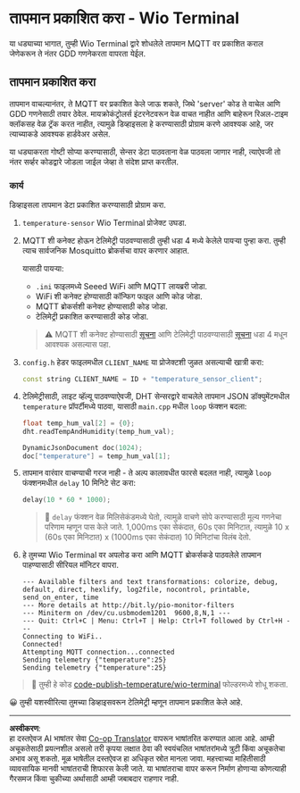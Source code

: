 <!--
CO_OP_TRANSLATOR_METADATA:
{
  "original_hash": "df28cd649cd892bcce034e064913b2f3",
  "translation_date": "2025-08-27T11:07:26+00:00",
  "source_file": "2-farm/lessons/1-predict-plant-growth/wio-terminal-temp-publish.md",
  "language_code": "mr"
}
-->
# तापमान प्रकाशित करा - Wio Terminal

या धड्याच्या भागात, तुम्ही Wio Terminal द्वारे शोधलेले तापमान MQTT वर प्रकाशित कराल जेणेकरून ते नंतर GDD गणनेकरता वापरता येईल.

## तापमान प्रकाशित करा

तापमान वाचल्यानंतर, ते MQTT वर प्रकाशित केले जाऊ शकते, जिथे 'server' कोड ते वाचेल आणि GDD गणनेसाठी तयार ठेवेल. मायक्रोकंट्रोलर्स इंटरनेटवरून वेळ वाचत नाहीत आणि बाहेरून रिअल-टाइम क्लॉकसह वेळ ट्रॅक करत नाहीत, त्यामुळे डिव्हाइसला हे करण्यासाठी प्रोग्राम करणे आवश्यक आहे, जर त्याच्याकडे आवश्यक हार्डवेअर असेल.

या धड्याकरता गोष्टी सोप्या करण्यासाठी, सेन्सर डेटा पाठवताना वेळ पाठवला जाणार नाही, त्याऐवजी तो नंतर सर्व्हर कोडद्वारे जोडला जाईल जेव्हा ते संदेश प्राप्त करतील.

### कार्य

डिव्हाइसला तापमान डेटा प्रकाशित करण्यासाठी प्रोग्राम करा.

1. `temperature-sensor` Wio Terminal प्रोजेक्ट उघडा.

1. MQTT शी कनेक्ट होऊन टेलिमेट्री पाठवण्यासाठी तुम्ही धडा 4 मध्ये केलेले पायऱ्या पुन्हा करा. तुम्ही त्याच सार्वजनिक Mosquitto ब्रोकर्सचा वापर करणार आहात.

    यासाठी पायऱ्या:

    - `.ini` फाइलमध्ये Seeed WiFi आणि MQTT लायब्ररी जोडा.
    - WiFi शी कनेक्ट होण्यासाठी कॉन्फिग फाइल आणि कोड जोडा.
    - MQTT ब्रोकर्सशी कनेक्ट होण्यासाठी कोड जोडा.
    - टेलिमेट्री प्रकाशित करण्यासाठी कोड जोडा.

    > ⚠️ MQTT शी कनेक्ट होण्यासाठी [सूचना](../../../1-getting-started/lessons/4-connect-internet/wio-terminal-mqtt.md) आणि टेलिमेट्री पाठवण्यासाठी [सूचना](../../../1-getting-started/lessons/4-connect-internet/wio-terminal-telemetry.md) धडा 4 मधून आवश्यक असल्यास पहा.

1. `config.h` हेडर फाइलमधील `CLIENT_NAME` या प्रोजेक्टशी जुळत असल्याची खात्री करा:

    ```cpp
    const string CLIENT_NAME = ID + "temperature_sensor_client";
    ```

1. टेलिमेट्रीसाठी, लाइट व्हॅल्यू पाठवण्याऐवजी, DHT सेन्सरद्वारे वाचलेले तापमान JSON डॉक्युमेंटमधील `temperature` प्रॉपर्टीमध्ये पाठवा, यासाठी `main.cpp` मधील `loop` फंक्शन बदला:

    ```cpp
    float temp_hum_val[2] = {0};
    dht.readTempAndHumidity(temp_hum_val);

    DynamicJsonDocument doc(1024);
    doc["temperature"] = temp_hum_val[1];
    ```

1. तापमान वारंवार वाचण्याची गरज नाही - ते अल्प कालावधीत फारसे बदलत नाही, त्यामुळे `loop` फंक्शनमधील `delay` 10 मिनिटे सेट करा:

    ```cpp
    delay(10 * 60 * 1000);
    ```

    > 💁 `delay` फंक्शन वेळ मिलिसेकंडमध्ये घेतो, त्यामुळे वाचणे सोपे करण्यासाठी मूल्य गणनेचा परिणाम म्हणून पास केले जाते. 1,000ms एका सेकंदात, 60s एका मिनिटात, त्यामुळे 10 x (60s एका मिनिटात) x (1000ms एका सेकंदात) 10 मिनिटांचा विलंब देतो.

1. हे तुमच्या Wio Terminal वर अपलोड करा आणि MQTT ब्रोकर्सकडे पाठवलेले तापमान पाहण्यासाठी सीरियल मॉनिटर वापरा.

    ```output
    --- Available filters and text transformations: colorize, debug, default, direct, hexlify, log2file, nocontrol, printable, send_on_enter, time
    --- More details at http://bit.ly/pio-monitor-filters
    --- Miniterm on /dev/cu.usbmodem1201  9600,8,N,1 ---
    --- Quit: Ctrl+C | Menu: Ctrl+T | Help: Ctrl+T followed by Ctrl+H ---
    Connecting to WiFi..
    Connected!
    Attempting MQTT connection...connected
    Sending telemetry {"temperature":25}
    Sending telemetry {"temperature":25}
    ```

> 💁 तुम्ही हे कोड [code-publish-temperature/wio-terminal](../../../../../2-farm/lessons/1-predict-plant-growth/code-publish-temperature/wio-terminal) फोल्डरमध्ये शोधू शकता.

😀 तुम्ही यशस्वीरित्या तुमच्या डिव्हाइसवरून टेलिमेट्री म्हणून तापमान प्रकाशित केले आहे.

---

**अस्वीकरण**:  
हा दस्तऐवज AI भाषांतर सेवा [Co-op Translator](https://github.com/Azure/co-op-translator) वापरून भाषांतरित करण्यात आला आहे. आम्ही अचूकतेसाठी प्रयत्नशील असलो तरी कृपया लक्षात ठेवा की स्वयंचलित भाषांतरांमध्ये त्रुटी किंवा अचूकतेचा अभाव असू शकतो. मूळ भाषेतील दस्तऐवज हा अधिकृत स्रोत मानला जावा. महत्त्वाच्या माहितीसाठी व्यावसायिक मानवी भाषांतराची शिफारस केली जाते. या भाषांतराचा वापर करून निर्माण होणाऱ्या कोणत्याही गैरसमज किंवा चुकीच्या अर्थासाठी आम्ही जबाबदार राहणार नाही.